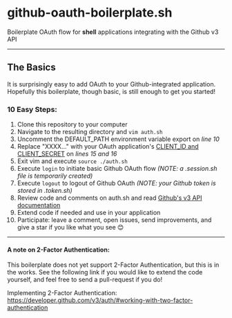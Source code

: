 # github-oauth-boilerplate.sh
Boilerplate OAuth flow for **shell** applications integrating with the Github v3 API

---

## The Basics

It is surprisingly easy to add OAuth to your Github-integrated application. Hopefully this boilerplate, though basic, is still enough to get you started!

### 10 Easy Steps:
1) Clone this repository to your computer
2) Navigate to the resulting directory and `vim auth.sh`
3) Uncomment the DEFAULT_PATH environment variable export on *line 10*
4) Replace "XXXX..." with your OAuth application's [CLIENT_ID and CLIENT_SECRET](https://developer.github.com/v3/guides/basics-of-authentication/#registering-your-app) on *lines 15 and 16*
5) Exit vim and execute `source ./auth.sh`
6) Execute `login` to initiate basic Github OAuth flow *(NOTE: a .session.sh file is temporarily created)*
7) Execute `logout` to logout of Github OAuth *(NOTE: your Github token is stored in .token.sh)*
8) Review code and comments on auth.sh and read [Github's v3 API documentation](https://developer.github.com/v3/)
9) Extend code if needed and use in your application
10) Participate: leave a comment, open issues, send improvements, and give a star if you like what you see :blush:

---

#### A note on 2-Factor Authentication:
This boilerplate does not yet support 2-Factor Authentication, but this is in the works. See the following link if you would like to extend the code yourself, and feel free to send a pull-request if you do!

Implementing 2-Factor Authentication: https://developer.github.com/v3/auth/#working-with-two-factor-authentication
